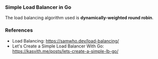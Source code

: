 ### Simple Load Balancer in Go
The load balancing algorithm used is **dynamically-weighted round robin**.

### References
- Load Balancing: https://samwho.dev/load-balancing/
- Let's Create a Simple Load Balancer With Go: https://kasvith.me/posts/lets-create-a-simple-lb-go/
